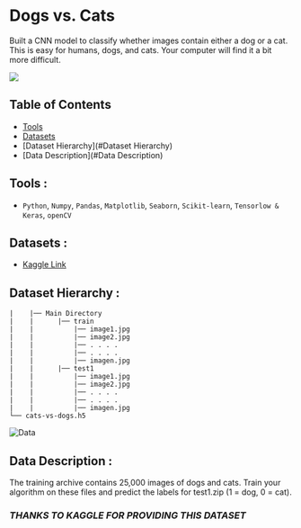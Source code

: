 # Dogs vs. Cats

<p> Built a CNN model to classify whether images contain either a dog or a cat.  This is easy for humans, dogs, and cats. Your computer will find it a bit more difficult. </p>
<img src="https://storage.googleapis.com/kaggle-competitions/kaggle/3362/media/woof_meow.jpg">

## Table of Contents
- [Tools](#Tools)
- [Datasets](#Datasets)
- [Dataset Hierarchy](#Dataset Hierarchy)
- [Data Description](#Data Description)

## Tools :
- ```Python```, ```Numpy```, ```Pandas```, ```Matplotlib```, ```Seaborn```, ```Scikit-learn```, ```Tensorlow & Keras```, ```openCV```

## Datasets :
- [Kaggle Link](https://www.kaggle.com/competitions/dogs-vs-cats/data)

## Dataset Hierarchy :
```
|    |── Main Directory 
|    |      |── train
|    |          |── image1.jpg
|    |          |── image2.jpg
|    |          |── . . . .
|    |          |── . . . .
|    |          |── imagen.jpg
|    |      |── test1
|    |          |── image1.jpg
|    |          |── image2.jpg
|    |          |── . . . .
|    |          |── . . . .
|    |          |── imagen.jpg
└── cats-vs-dogs.h5
```
![Data ](https://user-images.githubusercontent.com/60751635/162685761-067c068a-88c5-4c58-b722-bc533965976e.png)

## Data Description :
The training archive contains 25,000 images of dogs and cats. Train your algorithm on these files and predict the labels for test1.zip (1 = dog, 0 = cat).


<h3><i>THANKS TO KAGGLE FOR PROVIDING THIS DATASET
